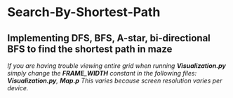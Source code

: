 # Search-By-Shortest-Path
Implementing DFS, BFS, A-star, bi-directional BFS to find the shortest path in maze
---
*If you are having trouble viewing entire grid when running **Visualization.py**
  simply change the **FRAME_WIDTH** constant in the following files: **Visualization.py**, **Map.p**
  This varies because screen resolution varies per device.*
